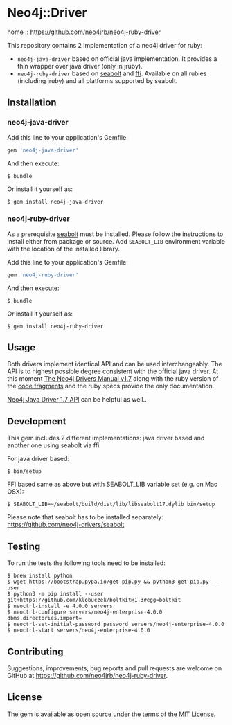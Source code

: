 # Neo4j::Driver

home  :: https://github.com/neo4jrb/neo4j-ruby-driver

This repository contains 2 implementation of a neo4j driver for ruby:
- `neo4j-java-driver` based on official java implementation. It provides a thin wrapper over java driver (only in jruby).
- `neo4j-ruby-driver` based on [seabolt](https://github.com/neo4j-drivers/seabolt) and [ffi](https://github.com/ffi/ffi). Available on all rubies (including jruby) and all platforms supported by seabolt.

## Installation

### neo4j-java-driver

Add this line to your application's Gemfile:

```ruby
gem 'neo4j-java-driver'
```

And then execute:

    $ bundle

Or install it yourself as:

    $ gem install neo4j-java-driver
    
### neo4j-ruby-driver

As a prerequisite [seabolt](https://github.com/neo4j-drivers/seabolt) must be installed. Please follow the instructions to install either from package or source.
Add `SEABOLT_LIB` environment variable with the location of the installed library.
 
Add this line to your application's Gemfile:

```ruby
gem 'neo4j-ruby-driver'
```

And then execute:

    $ bundle

Or install it yourself as:

    $ gem install neo4j-ruby-driver

## Usage

Both drivers implement identical API and can be used interchangeably. The API is to highest possible degree consistent with the official java driver. 
At this moment [The Neo4j Drivers Manual v1.7](https://neo4j.com/docs/driver-manual/1.7/) along with the ruby version of the [code fragments](https://github.com/neo4jrb/neo4j-ruby-driver/blob/master/docs/dev_manual_examples.rb) and the ruby specs provide the only documentation. 

[Neo4j Java Driver 1.7 API](https://neo4j.com/docs/api/java-driver/current/) can be helpful as well..

## Development

This gem includes 2 different implementations: java driver based and another one using seabolt via ffi

For java driver based:

    $ bin/setup
    
FFI based same as above but with SEABOLT_LIB variable set (e.g. on Mac OSX):

    $ SEABOLT_LIB=~/seabolt/build/dist/lib/libseabolt17.dylib bin/setup 
     
Please note that seabolt has to be installed separately: https://github.com/neo4j-drivers/seabolt      

## Testing

To run the tests the following tools need to be installed:

    $ brew install python
    $ wget https://bootstrap.pypa.io/get-pip.py && python3 get-pip.py --user
    $ python3 -m pip install --user git+https://github.com/klobuczek/boltkit@1.3#egg=boltkit
    $ neoctrl-install -e 4.0.0 servers
    $ neoctrl-configure servers/neo4j-enterprise-4.0.0 dbms.directories.import=
    $ neoctrl-set-initial-password password servers/neo4j-enterprise-4.0.0
    $ neoctrl-start servers/neo4j-enterprise-4.0.0

## Contributing

Suggestions, improvements, bug reports and pull requests are welcome on GitHub at https://github.com/neo4jrb/neo4j-ruby-driver.

## License

The gem is available as open source under the terms of the [MIT License](https://opensource.org/licenses/MIT).

